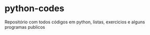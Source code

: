 # python-codes
Repositório com todos códigos em python, listas, exercicios e alguns programas publicos
